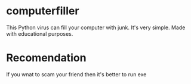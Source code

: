 # computerfiller
This Python virus can fill your computer with junk. It's very simple. Made with educational purposes.
# Recomendation
If you wnat to scam your friend then it's better to run exe
